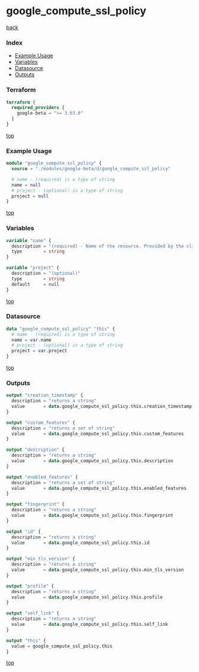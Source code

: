 # google_compute_ssl_policy

[back](../google-beta.md)

### Index

- [Example Usage](#example-usage)
- [Variables](#variables)
- [Datasource](#datasource)
- [Outputs](#outputs)

### Terraform

```terraform
terraform {
  required_providers {
    google-beta = ">= 3.63.0"
  }
}
```

[top](#index)

### Example Usage

```terraform
module "google_compute_ssl_policy" {
  source = "./modules/google-beta/d/google_compute_ssl_policy"

  # name - (required) is a type of string
  name = null
  # project - (optional) is a type of string
  project = null
}
```

[top](#index)

### Variables

```terraform
variable "name" {
  description = "(required) - Name of the resource. Provided by the client when the resource is\ncreated. The name must be 1-63 characters long, and comply with\nRFC1035. Specifically, the name must be 1-63 characters long and match\nthe regular expression '[a-z]([-a-z0-9]*[a-z0-9])?' which means the\nfirst character must be a lowercase letter, and all following\ncharacters must be a dash, lowercase letter, or digit, except the last\ncharacter, which cannot be a dash."
  type        = string
}

variable "project" {
  description = "(optional)"
  type        = string
  default     = null
}
```

[top](#index)

### Datasource

```terraform
data "google_compute_ssl_policy" "this" {
  # name - (required) is a type of string
  name = var.name
  # project - (optional) is a type of string
  project = var.project
}
```

[top](#index)

### Outputs

```terraform
output "creation_timestamp" {
  description = "returns a string"
  value       = data.google_compute_ssl_policy.this.creation_timestamp
}

output "custom_features" {
  description = "returns a set of string"
  value       = data.google_compute_ssl_policy.this.custom_features
}

output "description" {
  description = "returns a string"
  value       = data.google_compute_ssl_policy.this.description
}

output "enabled_features" {
  description = "returns a set of string"
  value       = data.google_compute_ssl_policy.this.enabled_features
}

output "fingerprint" {
  description = "returns a string"
  value       = data.google_compute_ssl_policy.this.fingerprint
}

output "id" {
  description = "returns a string"
  value       = data.google_compute_ssl_policy.this.id
}

output "min_tls_version" {
  description = "returns a string"
  value       = data.google_compute_ssl_policy.this.min_tls_version
}

output "profile" {
  description = "returns a string"
  value       = data.google_compute_ssl_policy.this.profile
}

output "self_link" {
  description = "returns a string"
  value       = data.google_compute_ssl_policy.this.self_link
}

output "this" {
  value = google_compute_ssl_policy.this
}
```

[top](#index)